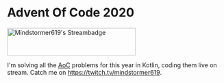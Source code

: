 # Advent Of Code 2020

<a href="http://twitch.tv/Mindstormer619"><img src="http://streambadge.com/twitch/dark/Mindstormer619.png" width="300" height="64" alt="Mindstormer619's Streambadge"></a>

I'm solving all the [AoC](https://adventofcode.com/2020) problems for this year in Kotlin, coding them live on stream. Catch me on https://twitch.tv/mindstormer619.
